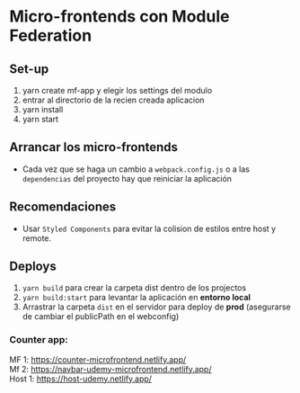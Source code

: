 # Micro-frontends con Module Federation

## Set-up

1. yarn create mf-app y elegir los settings del modulo
2. entrar al directorio de la recien creada aplicacion
3. yarn install
4. yarn start

## Arrancar los micro-frontends

- Cada vez que se haga un cambio a `webpack.config.js` o a las `dependencias` del proyecto hay que reiniciar la aplicación

## Recomendaciones

- Usar `Styled Components` para evitar la colision de estilos entre host y remote.

## Deploys

1. `yarn build` para crear la carpeta dist dentro de los projectos
2. `yarn build:start` para levantar la aplicación en **entorno local**
3. Arrastrar la carpeta `dist` en el servidor para deploy de **prod** (asegurarse de cambiar el publicPath en el webconfig)

### Counter app:

MF 1: https://counter-microfrontend.netlify.app/ <br>
Mf 2: https://navbar-udemy-microfrontend.netlify.app/ <br>
Host 1: https://host-udemy.netlify.app/ <br>
